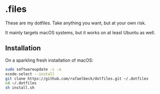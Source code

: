 # .files

These are my dotfiles. Take anything you want, but at your own risk.

It mainly targets macOS systems, but it works on at least Ubuntu as well.

## Installation

On a sparkling fresh installation of macOS:

```bash
sudo softwareupdate -i -a
xcode-select --install
git clone https://github.com/rafaelbeck/dotfiles.git ~/.dotfiles
cd ~/.dotfiles
sh install.sh
```
